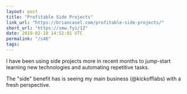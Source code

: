 ```yaml
---
layout: post
title: "Profitable Side Projects"
link_url: "https://briancasel.com/profitable-side-projects/"
short_url: "https://smw.fyi/1Z"
date: 2019-02-10 14:52:01 UTC
permalink: "/s46"
tags:
---
```





I have been using side projects more in recent months to jump-start learning new technologies and automating repetitive tasks. 

The "side" benefit has is seeing my main business (@kickofflabs) with a fresh perspective.